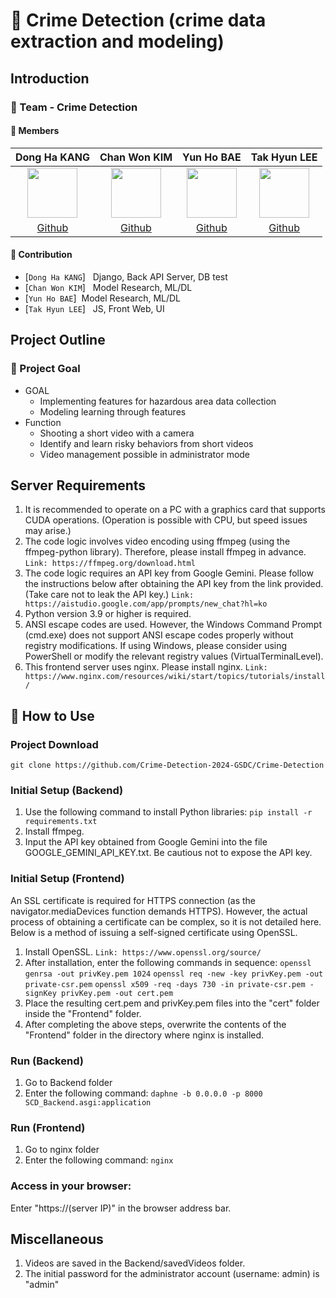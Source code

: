 # 👬 Crime Detection (crime data extraction and modeling)

## Introduction

### 🌟 Team - Crime Detection

#### 🔅 Members

|                                        Dong Ha KANG                                         |                                         Chan Won KIM                                         |                                          Yun Ho BAE                                          |                                         Tak Hyun LEE                                         |
| :-----------------------------------------------------------------------------------------: | :------------------------------------------------------------------------------------------: | :------------------------------------------------------------------------------------------: | :------------------------------------------------------------------------------------------: |
| <img src='https://avatars.githubusercontent.com/u/57825834?v=4' height=80 width=80px></img> | <img src='https://avatars.githubusercontent.com/u/123648087?v=4' height=80 width=80px></img> | <img src='https://avatars.githubusercontent.com/u/126548916?v=4' height=80 width=80px></img> | <img src='https://avatars.githubusercontent.com/u/144776756?v=4' height=80 width=80px></img> |
|                         [Github](https://github.com/EasternPen9uin)                         |                            [Github](https://github.com/chanwon0)                             |                            [Github](https://github.com/uyunho99)                             |                            [Github](https://github.com/Kongtaks)                             |

#### 🔅 Contribution

- [`Dong Ha KANG`] &nbsp; Django, Back API Server, DB test
- [`Chan Won KIM`] &nbsp; Model Research, ML/DL
- [`Yun Ho BAE`]&nbsp; Model Research, ML/DL
- [`Tak Hyun LEE`] &nbsp; JS, Front Web, UI

## Project Outline

### 🎯 Project Goal

- GOAL
  - Implementing features for hazardous area data collection
  - Modeling learning through features
- Function
  - Shooting a short video with a camera
  - Identify and learn risky behaviors from short videos
  - Video management possible in administrator mode


## Server Requirements
1. It is recommended to operate on a PC with a graphics card that supports CUDA operations. (Operation is possible with CPU, but speed issues may arise.)
2. The code logic involves video encoding using ffmpeg (using the ffmpeg-python library). Therefore, please install ffmpeg in advance.
```Link: https://ffmpeg.org/download.html```
3. The code logic requires an API key from Google Gemini. Please follow the instructions below after obtaining the API key from the link provided. (Take care not to leak the API key.)
```Link: https://aistudio.google.com/app/prompts/new_chat?hl=ko```
4. Python version 3.9 or higher is required.
5. ANSI escape codes are used. However, the Windows Command Prompt (cmd.exe) does not support ANSI escape codes properly without registry modifications. If using Windows, please consider using PowerShell or modify the relevant registry values (VirtualTerminalLevel).
6. This frontend server uses nginx. Please install nginx.
```Link: https://www.nginx.com/resources/wiki/start/topics/tutorials/install/```


## 🔨 How to Use
### Project Download
```git clone https://github.com/Crime-Detection-2024-GSDC/Crime-Detection```

### Initial Setup (Backend)
1. Use the following command to install Python libraries:
```pip install -r requirements.txt```
2. Install ffmpeg.
3. Input the API key obtained from Google Gemini into the file GOOGLE_GEMINI_API_KEY.txt. Be cautious not to expose the API key.

### Initial Setup (Frontend) 
An SSL certificate is required for HTTPS connection (as the navigator.mediaDevices function demands HTTPS). However, the actual process of obtaining a certificate can be complex, so it is not detailed here. Below is a method of issuing a self-signed certificate using OpenSSL.
1. Install OpenSSL.
```Link: https://www.openssl.org/source/```
2. After installation, enter the following commands in sequence:
```openssl genrsa -out privKey.pem 1024```
```openssl req -new -key privKey.pem -out private-csr.pem```
```openssl x509 -req -days 730 -in private-csr.pem -signKey privKey.pem -out cert.pem```
3. Place the resulting cert.pem and privKey.pem files into the "cert" folder inside the "Frontend" folder.
4. After completing the above steps, overwrite the contents of the "Frontend" folder in the directory where nginx is installed.
 
### Run (Backend)
1. Go to Backend folder
2. Enter the following command:
```daphne -b 0.0.0.0 -p 8000 SCD_Backend.asgi:application```

### Run (Frontend)
1. Go to nginx folder
2. Enter the following command:
```nginx```

### Access in your browser:
Enter "https://(server IP)" in the browser address bar.

## Miscellaneous
1. Videos are saved in the Backend/savedVideos folder.
2. The initial password for the administrator account (username: admin) is "admin"